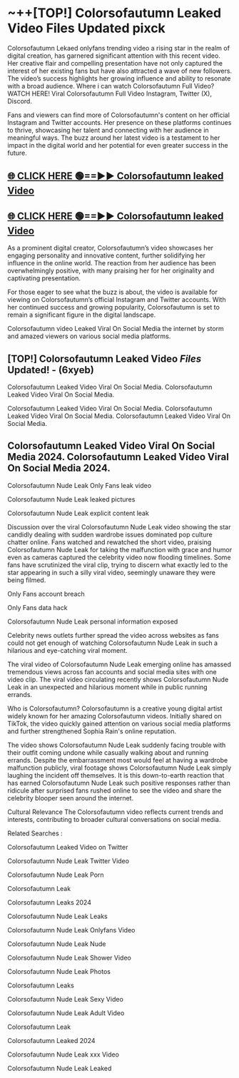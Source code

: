 # ~++[TOP!] Colorsofautumn Leaked Video Files Updated pixck

 Colorsofautumn Lekaed onlyfans trending video a rising star in the realm of digital creation, has garnered significant attention with this recent video. Her creative flair and compelling presentation have not only captured the interest of her existing fans but have also attracted a wave of new followers. The video’s success highlights her growing influence and ability to resonate with a broad audience.
Where i can watch  Colorsofautumn Full Video? WATCH HERE! Viral  Colorsofautumn Full Video Instagram, Twitter (X), Discord.


Fans and viewers can find more of  Colorsofautumn's content on her official Instagram and Twitter accounts. Her presence on these platforms continues to thrive, showcasing her talent and connecting with her audience in meaningful ways. The buzz around her latest video is a testament to her impact in the digital world and her potential for even greater success in the future.


## [🌐 CLICK HERE 🟢==►►  Colorsofautumn leaked Video ](https://onlyclips.site?title=Colorsofautumn&ref=git)

## [🌐 CLICK HERE 🟢==►►  Colorsofautumn leaked Video ](https://onlyclips.site?title=Colorsofautumn&ref=git)


As a prominent digital creator,  Colorsofautumn’s video showcases her engaging personality and innovative content, further solidifying her influence in the online world. The reaction from her audience has been overwhelmingly positive, with many praising her for her originality and captivating presentation.

For those eager to see what the buzz is about, the video is available for viewing on  Colorsofautumn’s official Instagram and Twitter accounts. With her continued success and growing popularity,  Colorsofautumn is set to remain a significant figure in the digital landscape.


  Colorsofautumn video Leaked Viral On Social Media the internet by storm and amazed viewers on various social media platforms.


## [TOP!]  Colorsofautumn Leaked Video *Files* Updated! - (6xyeb) 

 Colorsofautumn Leaked Video Viral On Social Media. Colorsofautumn Leaked Video Viral On Social Media.

 Colorsofautumn Leaked Video Viral On Social Media. Colorsofautumn Leaked Video Viral On Social Media. Colorsofautumn Leaked Video Viral On Social Media.


##  Colorsofautumn Leaked Video Viral On Social Media 2024. Colorsofautumn Leaked Video Viral On Social Media 2024.
 Colorsofautumn Nude Leak Only Fans leak video

 Colorsofautumn Nude Leak leaked pictures

 Colorsofautumn Nude Leak explicit content leak

Discussion over the viral  Colorsofautumn Nude Leak video showing the star candidly dealing with sudden wardrobe issues dominated pop culture chatter online. Fans watched and rewatched the short video, praising  Colorsofautumn Nude Leak for taking the malfunction with grace and humor even as cameras captured the celebrity video now flooding timelines. Some fans have scrutinized the viral clip, trying to discern what exactly led to the star appearing in such a silly viral video, seemingly unaware they were being filmed.


Only Fans account breach

Only Fans data hack

 Colorsofautumn Nude Leak personal information exposed

Celebrity news outlets further spread the video across websites as fans could not get enough of watching  Colorsofautumn Nude Leak in such a hilarious and eye-catching viral moment.


The viral video of  Colorsofautumn Nude Leak emerging online has amassed tremendous views across fan accounts and social media sites with one video clip. The viral video circulating recently shows  Colorsofautumn Nude Leak in an unexpected and hilarious moment while in public running errands.


Who is  Colorsofautumn?  Colorsofautumn is a creative young digital artist widely known for her amazing  Colorsofautumn videos. Initially shared on TikTok, the video quickly gained attention on various social media platforms and further strengthened Sophia Rain's online reputation.

The video shows  Colorsofautumn Nude Leak suddenly facing trouble with their outfit coming undone while casually walking about and running errands. Despite the embarrassment most would feel at having a wardrobe malfunction publicly, viral footage shows  Colorsofautumn Nude Leak simply laughing the incident off themselves. It is this down-to-earth reaction that has earned  Colorsofautumn Nude Leak such positive responses rather than ridicule after surprised fans rushed online to see the video and share the celebrity blooper seen around the internet.

Cultural Relevance The  Colorsofautumn video reflects current trends and interests, contributing to broader cultural conversations on social media.

Related Searches :

 Colorsofautumn Leaked Video on Twitter

 Colorsofautumn Nude Leak Twitter Video

 Colorsofautumn Nude Leak Porn

 Colorsofautumn Leak 

 Colorsofautumn Leaks 2024

 Colorsofautumn Nude Leak Leaks

 Colorsofautumn Nude Leak Onlyfans Video

 Colorsofautumn Nude Leak Nude

 Colorsofautumn Nude Leak Shower Video

 Colorsofautumn Nude Leak Photos

 Colorsofautumn Leaks

 Colorsofautumn Nude Leak Sexy Video

 Colorsofautumn Nude Leak Adult Video

 Colorsofautumn Leak

 Colorsofautumn Leaked 2024

 Colorsofautumn Nude Leak xxx Video

 Colorsofautumn Nude Leak Leaked
